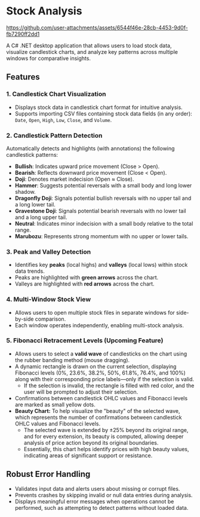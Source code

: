# Stock Analysis

https://github.com/user-attachments/assets/6544f46e-28cb-4453-9d0f-fb7290ff2dd1

A C# .NET desktop application that allows users to load stock data, visualize candlestick charts, and analyze key patterns across multiple windows for comparative insights.

## Features

### 1. **Candlestick Chart Visualization**
- Displays stock data in candlestick chart format for intuitive analysis.
- Supports importing CSV files containing stock data fields (in any order): `Date`, `Open`, `High`, `Low`, `Close`, and `Volume`.

### 2. **Candlestick Pattern Detection**
Automatically detects and highlights (with annotations) the following candlestick patterns:
- **Bullish**: Indicates upward price movement (Close > Open).
- **Bearish**: Reflects downward price movement (Close < Open).
- **Doji**: Denotes market indecision (Open ≈ Close).
- **Hammer**: Suggests potential reversals with a small body and long lower shadow.
- **Dragonfly Doji**: Signals potential bullish reversals with no upper tail and a long lower tail.
- **Gravestone Doji**: Signals potential bearish reversals with no lower tail and a long upper tail.
- **Neutral**: Indicates minor indecision with a small body relative to the total range.
- **Marubozu**: Represents strong momentum with no upper or lower tails.

### 3. **Peak and Valley Detection**
- Identifies key **peaks** (local highs) and **valleys** (local lows) within stock data trends.
- Peaks are highlighted with **green arrows** across the chart.
- Valleys are highlighted with **red arrows** across the chart.

### 4. **Multi-Window Stock View**
- Allows users to open multiple stock files in separate windows for side-by-side comparison.
- Each window operates independently, enabling multi-stock analysis.

### 5. **Fibonacci Retracement Levels (Upcoming Feature)**
- Allows users to select a **valid wave** of candlesticks on the chart using the rubber banding method (mouse dragging).
- A dynamic rectangle is drawn on the current selection, displaying Fibonacci levels (0%, 23.6%, 38.2%, 50%, 61.8%, 76.4%, and 100%) along with their corresponding price labels—only if the selection is valid.
   - If the selection is invalid, the rectangle is filled with red color, and the user will be prompted to adjust their selection.
- Confirmations between candlestick OHLC values and Fibonacci levels are marked as small yellow dots.
-  **Beauty Chart:** To help visualize the "beauty" of the selected wave, which represents the number of confirmations between candlestick OHLC values and Fibonacci levels.
   - The selected wave is extended by ±25% beyond its original range, and for every extension, its beauty is computed, allowing deeper analysis of price action beyond its original boundaries.
   - Essentially, this chart helps identify prices with high beauty values, indicating areas of significant support or resistance.
## Robust Error Handling
- Validates input data and alerts users about missing or corrupt files.
- Prevents crashes by skipping invalid or null data entries during analysis.
- Displays meaningful error messages when operations cannot be performed, such as attempting to detect patterns without loaded data.

